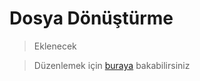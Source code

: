 # Dosya Dönüştürme

> Eklenecek

> Düzenlemek için [buraya](https://github.com/GokturkTalha/guvendekal.org/blob/main/docs/dosya-donusturme.md) bakabilirsiniz
